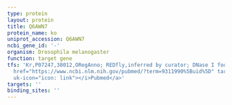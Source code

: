 ```yaml
---
type: protein
layout: protein
title: Q6AWN7
protein_name: ko
uniprot_accession: Q6AWN7
ncbi_gene_id: '-'
organism: Drosophila melanogaster
function: target gene
tfs: 'Kr,P07247,38012,ORegAnno; REDfly,inferred by curator; DNase I footprinting,&ensp;<a
  href="https://www.ncbi.nlm.nih.gov/pubmed/?term=9311990%5Buid%5D" target="_blank"><i
  uk-icon="icon: link"></i>Pubmed</a>'
targets: ''
binding_sites: ''
---
```

